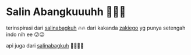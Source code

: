 # Salin Abangkuuuhh 🫡🔥🔝

terinspirasi dari [salinabagkuh](https://github.com/zakiego/salin-abangku) 🔥🔥
dari kakanda [zakiego](https://twitter.com/zakiego) yg punya setengah indo nih ee 😜😜

api juga dari [salinabagkuh](https://github.com/zakiego/salin-abangku) 🤙🏻🤙🏻
